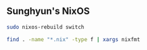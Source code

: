## Sunghyun's NixOS

```bash
sudo nixos-rebuild switch
```

```bash
find . -name "*.nix" -type f | xargs nixfmt
```
